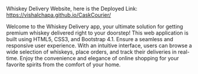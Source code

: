 Whiskey Delivery Website, here is the Deployed Link: https://vishalchapa.github.io/CaskCourier/

Welcome to the Whiskey Delivery app, your ultimate solution for getting premium whiskey delivered right to your doorstep! 
This web application is built using HTML5, CSS3, and Bootstrap 4.1.
Ensure a seamless and responsive user experience. With an intuitive interface, users can browse a wide selection of whiskeys, place orders, and track their deliveries in real-time. 
Enjoy the convenience and elegance of online shopping for your favorite spirits from the comfort of your home.
